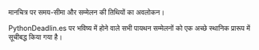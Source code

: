 मानचित्र पर समय-सीमा और सम्मेलन की तिथियों का अवलोकन।

PythonDeadlin.es पर भविष्य में होने वाले सभी पायथन सम्मेलनों को एक अच्छे स्थानिक प्रारूप में सूचीबद्ध किया गया है।
